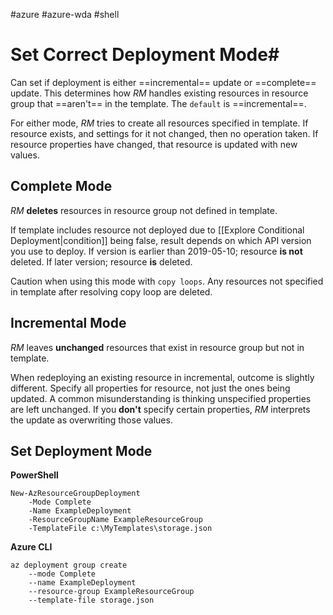 #azure #azure-wda #shell 

# Set Correct Deployment Mode#
Can set if deployment is either ==incremental== update or ==complete== update.
This determines how *RM* handles existing resources in resource group that ==aren't== in the template.
The `default` is ==incremental==.

For either mode, *RM* tries to create all resources specified in template.
If resource exists, and settings for it not changed, then no operation taken.
If resource properties have changed, that resource is updated with new values.

## Complete Mode
*RM* **deletes** resources in resource group not defined in template.

If template includes resource not deployed due to [[Explore Conditional Deployment|condition]] being false, result depends on which API version you use to deploy.
If version is earlier than 2019-05-10; resource **is not** deleted.
If later version; resource **is** deleted.

Caution when using this mode with `copy loops`.
Any resources not specified in template after resolving copy loop are deleted.

## Incremental Mode
*RM* leaves **unchanged** resources that exist in resource group but not in template.

When redeploying an existing resource in incremental, outcome is slightly different.
Specify all properties for resource, not just the ones being updated.
A common misunderstanding is thinking unspecified properties are left unchanged.
If you **don't** specify certain properties, *RM* interprets the update as overwriting those values.

## Set Deployment Mode
**PowerShell**
```shell
New-AzResourceGroupDeployment 
	-Mode Complete 
	-Name ExampleDeployment 
	-ResourceGroupName ExampleResourceGroup 
	-TemplateFile c:\MyTemplates\storage.json
```

**Azure CLI**
```shell
az deployment group create
	--mode Complete
	--name ExampleDeployment
	--resource-group ExampleResourceGroup
	--template-file storage.json
```